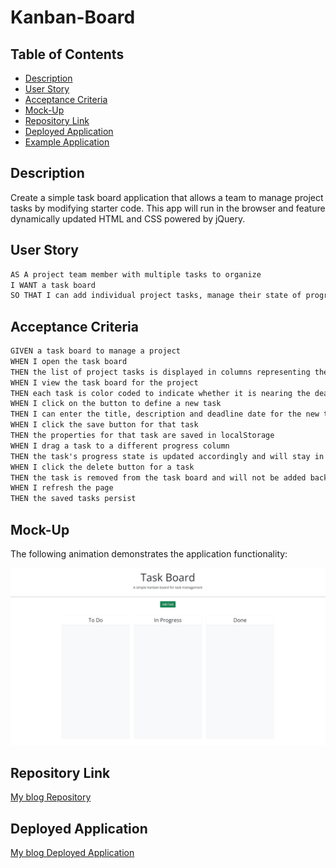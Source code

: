 # Kanban-Board

## Table of Contents
- [Description](#description)
- [User Story](#user-story)
- [Acceptance Criteria](#acceptance-criteria)
- [Mock-Up](#mock-up)
- [Repository Link](#repository-link)
- [Deployed Application](#deployed-application)
- [Example Application](#example-application)

## Description
Create a simple task board application that allows a team to manage project tasks by modifying starter code. This app will run in the browser and feature dynamically updated HTML and CSS powered by jQuery.

## User Story

```md
AS A project team member with multiple tasks to organize
I WANT a task board 
SO THAT I can add individual project tasks, manage their state of progress and track overall project progress accordingly
```

## Acceptance Criteria

```md
GIVEN a task board to manage a project
WHEN I open the task board
THEN the list of project tasks is displayed in columns representing the task progress state (Not Yet Started, In Progress, Completed)
WHEN I view the task board for the project
THEN each task is color coded to indicate whether it is nearing the deadline (yellow) or is overdue (red)
WHEN I click on the button to define a new task
THEN I can enter the title, description and deadline date for the new task into a modal dialog
WHEN I click the save button for that task
THEN the properties for that task are saved in localStorage
WHEN I drag a task to a different progress column
THEN the task's progress state is updated accordingly and will stay in the new column after refreshing
WHEN I click the delete button for a task
THEN the task is removed from the task board and will not be added back after refreshing
WHEN I refresh the page
THEN the saved tasks persist
```

## Mock-Up

The following animation demonstrates the application functionality:

![The user adds a task according to their request, then can move it to "In Progress" and "Completed," as well as delete the task.](./assets/images/05-third-party-apis-homework-demo.gif)

## Repository Link
[My blog Repository](https://github.com/iKeyToLife/Kanban-Board)

## Deployed Application
[My blog Deployed Application](https://ikeytolife.github.io/Kanban-Board/)
